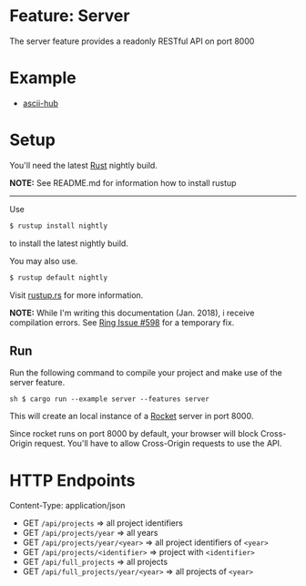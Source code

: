 # Feature: Server

The server feature provides a readonly RESTful API on port 8000

# Example

- [ascii-hub](https://github.com/ascii-dresden/ascii-hub)

# Setup

You'll need the latest [Rust](https://rust-lang.rs) nightly build.

**NOTE:** See README.md for information how to install rustup

---

Use

```sh
$ rustup install nightly
```

to install the latest nightly build.

You may also use.

```sh
$ rustup default nightly
```

Visit [rustup.rs](https://github.com/rust-lang-nursery/rustup.rs#installation) for more information.

**NOTE:** While I'm writing this documentation (Jan. 2018), i receive compilation errors. See [Ring Issue #598](https://github.com/briansmith/ring/issues/598) for a temporary fix.

## Run

Run the following command to compile your project and make use of the server feature.

``sh
$ cargo run --example server --features server
``

This will create an local instance of a [Rocket](https://github.com/SergioBenitez/Rocket) server in port 8000.

Since rocket runs on port 8000 by default, your browser will block Cross-Origin request. You'll have to allow Cross-Origin requests to use the API.

# HTTP Endpoints

Content-Type: application/json

- GET `/api/projects` \=\> all project identifiers
- GET `/api/projects/year` \=\> all years
- GET `/api/projects/year/<year>` \=\> all project identifiers of `<year>`
- GET `/api/projects/<identifier>` \=\> project with `<identifier>`
- GET `/api/full_projects` \=\> all projects
- GET `/api/full_projects/year/<year>`  \=\> all projects of `<year>`